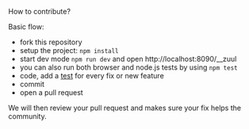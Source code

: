 How to contribute?

Basic flow:
- fork this repository
- setup the project: `npm install`
- start dev mode `npm run dev` and open http://localhost:8090/__zuul
- you can also run both browser and node.js tests by using `npm test`
- code, add a [test](./test/) for every fix or new feature
- commit
- open a pull request

We will then review your pull request and makes sure your fix helps the community.
